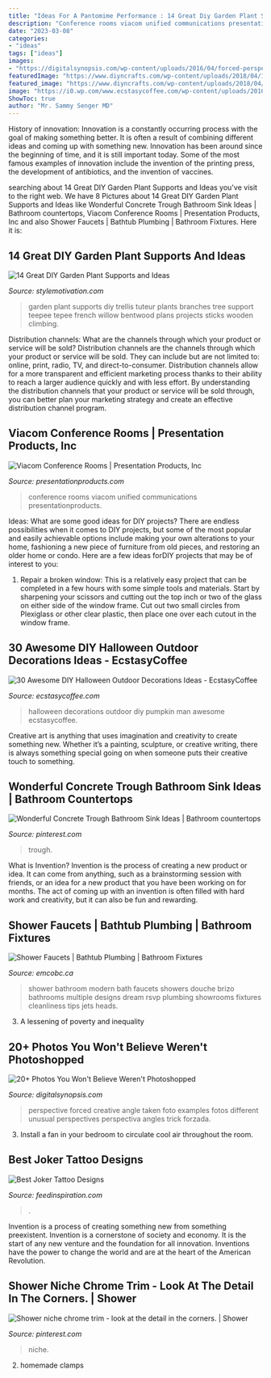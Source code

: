```yaml
---
title: "Ideas For A Pantomime Performance : 14 Great Diy Garden Plant Supports And Ideas"
description: "Conference rooms viacom unified communications presentationproducts"
date: "2023-03-08"
categories:
- "ideas"
tags: ["ideas"]
images:
- "https://digitalsynopsis.com/wp-content/uploads/2016/04/forced-perspective-perfect-timing-creative-angle-photos-29.jpg"
featuredImage: "https://www.diyncrafts.com/wp-content/uploads/2018/04/13-arbor-trellis.jpg"
featured_image: "https://www.diyncrafts.com/wp-content/uploads/2018/04/13-arbor-trellis.jpg"
image: "https://i0.wp.com/www.ecstasycoffee.com/wp-content/uploads/2016/10/Menacing-Pumpkin-Man.jpg"
ShowToc: true
author: "Mr. Sammy Senger MD"
---
```



History of innovation:
Innovation is a constantly occurring process with the goal of making something better. It is often a result of combining different ideas and coming up with something new. Innovation has been around since the beginning of time, and it is still important today. Some of the most famous examples of innovation include the invention of the printing press, the development of antibiotics, and the invention of vaccines.

	

		
searching about 14 Great DIY Garden Plant Supports and Ideas you've visit to the right web. We have 8 Pictures about 14 Great DIY Garden Plant Supports and Ideas like Wonderful Concrete Trough Bathroom Sink Ideas | Bathroom countertops, Viacom Conference Rooms | Presentation Products, Inc and also Shower Faucets | Bathtub Plumbing | Bathroom Fixtures. Here it is:
		
    
## 14 Great DIY Garden Plant Supports And Ideas

<img loading=lazy src="https://www.diyncrafts.com/wp-content/uploads/2018/04/13-arbor-trellis.jpg" onerror="this.onerror=null;this.src='https://tse4.mm.bing.net/th?id=OIP.VfcuzmSLTpMhxH_CQgc18QHaJ3&amp;pid=15.1';" alt="14 Great DIY Garden Plant Supports and Ideas">

_Source: stylemotivation.com_

>garden plant supports diy trellis tuteur plants branches tree support teepee tepee french willow bentwood plans projects sticks wooden climbing. 

	

Distribution channels: What are the channels through which your product or service will be sold?
Distribution channels are the channels through which your product or service will be sold. They can include but are not limited to: online, print, radio, TV, and direct-to-consumer. Distribution channels allow for a more transparent and efficient marketing process thanks to their ability to reach a larger audience quickly and with less effort. By understanding the distribution channels that your product or service will be sold through, you can better plan your marketing strategy and create an effective distribution channel program.

    
## Viacom Conference Rooms | Presentation Products, Inc

<img loading=lazy src="https://www.presentationproducts.com/wp-content/uploads/2014/03/Small-Conference-Room-2.jpg" onerror="this.onerror=null;this.src='https://tse3.mm.bing.net/th?id=OIP.jdz5xyLhdnIy2gASdmgLlwHaE7&amp;pid=15.1';" alt="Viacom Conference Rooms | Presentation Products, Inc">

_Source: presentationproducts.com_

>conference rooms viacom unified communications presentationproducts. 

	

Ideas: What are some good ideas for DIY projects?
There are endless possibilities when it comes to DIY projects, but some of the most popular and easily achievable options include making your own alterations to your home, fashioning a new piece of furniture from old pieces, and restoring an older home or condo. Here are a few ideas forDIY projects that may be of interest to you: 
1. Repair a broken window: This is a relatively easy project that can be completed in a few hours with some simple tools and materials. Start by sharpening your scissors and cutting out the top inch or two of the glass on either side of the window frame. Cut out two small circles from Plexiglass or other clear plastic, then place one over each cutout in the window frame.

    
## 30 Awesome DIY Halloween Outdoor Decorations Ideas - EcstasyCoffee

<img loading=lazy src="https://i0.wp.com/www.ecstasycoffee.com/wp-content/uploads/2016/10/Menacing-Pumpkin-Man.jpg" onerror="this.onerror=null;this.src='https://tse4.mm.bing.net/th?id=OIP.duYFu-zqaKqumkxgHJ5BfAHaM0&amp;pid=15.1';" alt="30 Awesome DIY Halloween Outdoor Decorations Ideas - EcstasyCoffee">

_Source: ecstasycoffee.com_

>halloween decorations outdoor diy pumpkin man awesome ecstasycoffee. 

	

Creative art is anything that uses imagination and creativity to create something new. Whether it’s a painting, sculpture, or creative writing, there is always something special going on when someone puts their creative touch to something.

    
## Wonderful Concrete Trough Bathroom Sink Ideas | Bathroom Countertops

<img loading=lazy src="https://i.pinimg.com/736x/fe/91/86/fe9186c61acec48eaa1f8d28157aa852.jpg" onerror="this.onerror=null;this.src='https://tse3.mm.bing.net/th?id=OIP.b6aUz_kTXMbU_66gZSM6VQHaJ3&amp;pid=15.1';" alt="Wonderful Concrete Trough Bathroom Sink Ideas | Bathroom countertops">

_Source: pinterest.com_

>trough. 

	

What is Invention?
Invention is the process of creating a new product or idea. It can come from anything, such as a brainstorming session with friends, or an idea for a new product that you have been working on for months. The act of coming up with an invention is often filled with hard work and creativity, but it can also be fun and rewarding.

    
## Shower Faucets | Bathtub Plumbing | Bathroom Fixtures

<img loading=lazy src="http://www.emcobc.ca/showrooms/images/shower-bath/shower-bath_08.jpg" onerror="this.onerror=null;this.src='https://tse4.mm.bing.net/th?id=OIP.tR6-djs6aEv_Mxt4jltv5QHaJ2&amp;pid=15.1';" alt="Shower Faucets | Bathtub Plumbing | Bathroom Fixtures">

_Source: emcobc.ca_

>shower bathroom modern bath faucets showers douche brizo bathrooms multiple designs dream rsvp plumbing showrooms fixtures cleanliness tips jets heads. 

	

3. A lessening of poverty and inequality 

    
## 20+ Photos You Won&#039;t Believe Weren&#039;t Photoshopped

<img loading=lazy src="https://digitalsynopsis.com/wp-content/uploads/2016/04/forced-perspective-perfect-timing-creative-angle-photos-29.jpg" onerror="this.onerror=null;this.src='https://tse2.mm.bing.net/th?id=OIP.AoZbPns1bW9-0xcKQUk9PQHaKk&amp;pid=15.1';" alt="20+ Photos You Won&#039;t Believe Weren&#039;t Photoshopped">

_Source: digitalsynopsis.com_

>perspective forced creative angle taken foto examples fotos different unusual perspectives perspectiva angles trick forzada. 

	

3. Install a fan in your bedroom to circulate cool air throughout the room.

    
## Best Joker Tattoo Designs

<img loading=lazy src="https://www.feedinspiration.com/wp-content/uploads/2015/05/joker_tattoo_by_ivostankov.jpg" onerror="this.onerror=null;this.src='https://tse2.mm.bing.net/th?id=OIP.s2gcIlLTLRQM9PdAl9EmWwHaKp&amp;pid=15.1';" alt="Best Joker Tattoo Designs">

_Source: feedinspiration.com_

>. 

	

Invention is a process of creating something new from something preexistent. Invention is a cornerstone of society and economy. It is the start of any new venture and the foundation for all innovation. Inventions have the power to change the world and are at the heart of the American Revolution.

    
## Shower Niche Chrome Trim - Look At The Detail In The Corners. | Shower

<img loading=lazy src="https://i.pinimg.com/736x/e5/16/d0/e516d0a7fa91fa61bc9cc41f9e6363b0.jpg" onerror="this.onerror=null;this.src='https://tse3.mm.bing.net/th?id=OIP.ORJPksAAvZKaRU9XKZV1igHaFj&amp;pid=15.1';" alt="Shower niche chrome trim - look at the detail in the corners. | Shower">

_Source: pinterest.com_

>niche. 

	

2. homemade clamps

